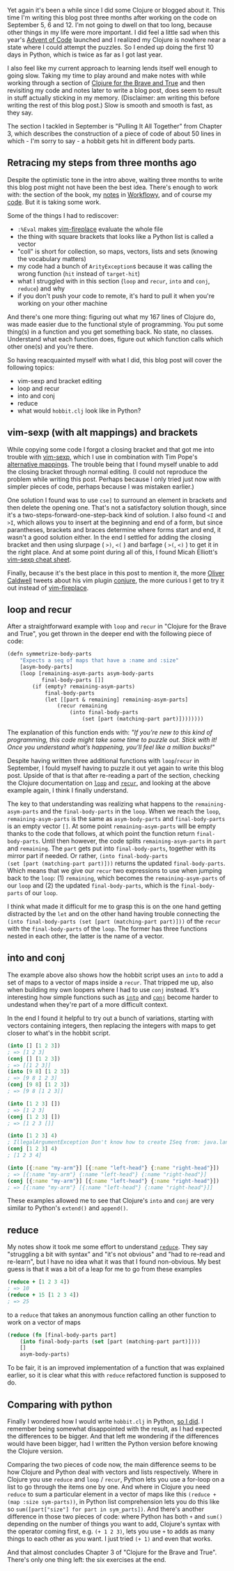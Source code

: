 <!--
.. title: (clj 5) Loop and recur, into and conj
.. slug: clj5-loop-and-recur-into-and-conj
.. date: 2020-12-25 15:25:15 UTC+01:00
.. tags: clojure, brave-true, loop, recur, into, conj
.. category: clojure
.. link: 
.. description:
.. type: text
-->

Yet again it's been a while since I did some Clojure or blogged about it. This time I'm writing this blog post
three months after working on the code on September 5, 6 and 12. I'm not going to dwell on that too long, because
other things in my life were more important. I did feel a little sad when this year's [Advent of Code](https://adventofcode.com/)
launched and I realized my Clojure is nowhere near a state where I could attempt the puzzles. So I ended up doing
the first 10 days in Python, which is twice as far as I got last year.

I also feel like my current approach to learning lends itself well enough to going slow. Taking my time to play around
and make notes with while working through a section of [Clojure for the Brave and True](https://www.braveclojure.com/)
and then revisiting my code and notes later to write a blog post, does seem to result in stuff actually sticking in my memory.
(Disclaimer: am writing this before writing the rest of this blog post.) Slow is smooth and smooth is fast, as they say.

The section I tackled in September is "Pulling It All Together" from Chapter 3, which describes the construction of a 
piece of code of about 50 lines in which - I'm sorry to say -  a hobbit gets hit in different body parts.

<!-- TEASER_END -->

## Retracing my steps from three months ago
Despite the optimistic tone in the intro above, waiting three months to write this blog post might not have been the best idea.
There's enough to work with: the section of the book, my [notes](https://workflowy.com/s/clj-5-ch3-pulling-it/DneREuVAmKt9PHwU)
in [Workflowy](https://workflowy.com/), and of course my [code](https://github.com/j19sch/clojure-brave-true/blob/master/clojure-noob/src/clojure_noob/hobbit.clj). But it is taking some work.

Some of the things I had to rediscover:

- `:%Eval` makes [vim-fireplace](https://github.com/tpope/vim-fireplace) evaluate the whole file
- the thing with square brackets that looks like a Python list is called a vector
- "coll" is short for collection, so maps, vectors, lists and sets (knowing the vocabulary matters)
- my code had a bunch of `ArityException`s because it was calling the wrong function (`hit` instead of `target-hit`)
- what I struggled with in this section (`loop` and `recur`, `into` and `conj`, `reduce`) and why
- if you don't push your code to remote, it's hard to pull it when you're working on your other machine

And there's one more thing: figuring out what my 167 lines of Clojure do, was made easier due to the functional style of programming. You put some thing(s) in a function and you get something back. No state, no classes. Understand what each function does, figure out which function calls which other one(s) and you're there.

So having reacquainted myself with what I did, this blog post will cover the following topics:

- vim-sexp and bracket editing
- loop and recur
- into and conj
- reduce
- what would `hobbit.clj` look like in Python?


## vim-sexp (with alt mappings) and brackets

While copying some code I forgot a closing bracket and that got me into trouble with [vim-sexp](https://github.com/guns/vim-sexp), which I use in combination with Tim Pope's [alternative mappings](https://github.com/tpope/vim-sexp-mappings-for-regular-people).
The trouble being that I found myself unable to add the closing bracket through normal editing. (I could not reproduce the problem
while writing this post. Perhaps because I only tried just now with simpler pieces of code, perhaps because I was mistaken earlier.)

One solution I found was to use `cse]` to surround an element in brackets and then delete the opening one. That's not a satisfactory
solution though, since it's a two-steps-forward-one-step-back kind of solution. I also found `<I` and `>I`, which allows you to insert at the beginning and end of a form, but since parantheses, brackets and braces determine where forms start and end, it wasn't a good solution either. In the end I settled for adding the closing bracket and then using slurpage ( `>)`, `<(` ) and barfage ( `>(`, `<)` ) to get it in the right place. And at some point during all of this, I found Micah Elliott's [vim-sexp cheat sheet](http://micahelliott.com/posts/2015-08-20-vim-sexp-cheat-sheet.html).

Finally, because it's the best place in this post to mention it, the more [Oliver Caldwell](https://twitter.com/olivercaldwell) tweets about 
his vim plugin [conjure](https://github.com/Olical/conjure), the more curious I get to try it out instead of [vim-fireplace](https://github.com/tpope/vim-fireplace).


## loop and recur

After a straightforward example with `loop` and `recur` in "Clojure for the Brave and True", you get thrown in the deeper end with the following piece of code:
```clojure
(defn symmetrize-body-parts
	"Expects a seq of maps that have a :name and :size"
	[asym-body-parts]
	(loop [remaining-asym-parts asym-body-parts
		   final-body-parts []]
		(if (empty? remaining-asym-parts)
			final-body-parts
			(let [[part & remaining] remaining-asym-parts]
				(recur remaining
					(into final-body-parts
						(set [part (matching-part part)])))))))
```
The explanation of this function ends with: _"If you’re new to this kind of programming, this code might take some time to puzzle out.
Stick with it! Once you understand what’s happening, you’ll feel like a million bucks!"_

Despite having written three additional functions with `loop`/`recur` in September, I fould myself having to puzzle it out yet
again to write this blog post. Upside of that is that after re-reading a part of the section, checking the Clojure documentation
on [`loop`](https://clojuredocs.org/clojure.core/loop) and [`recur`](https://clojuredocs.org/clojure.core/recur), and looking at
the above example again, I think I finally understand.

The key to that understanding was realizing what happens to the `remaining-asym-parts` and the `final-body-parts` in the `loop`.
When we reach the `loop`, `remaining-asym-parts` is the same as `asym-body-parts` and `final-body-parts` is an empty vector `[]`.
At some point `remaining-asym-parts` will be empty thanks to the code that follows, at which point the function return `final-body-parts`.
Until then however, the code splits `remaining-asym-parts` in `part` and `remaining`. The `part` gets put into `final-body-parts`, together
with its mirror part if needed. Or rather, `(into final-body-parts (set [part (matching-part part)]))` returns the updated
`final-body-parts`. Which means that we give our `recur` two expressions to use when jumping back to the `loop`: (1) `remaining`, which becomes the `remaining-asym-parts` of our `loop` and (2) the updated `final-body-parts`, which is the `final-body-parts` of our `loop`.

I think what made it difficult for me to grasp this is on the one hand getting distracted by the `let` and on the other hand having trouble
connecting the `(into final-body-parts (set [part (matching-part part)]))` of the `recur` with the `final-body-parts` of the `loop`. The former has three functions nested in each other, the latter is the name of a vector.


## into and conj

The example above also shows how the hobbit script uses an `into` to add a set of maps to a vector of maps inside a `recur`. That tripped me up, also when building my own loopers where I had to use `conj` instead. It's interesting how simple functions such as [`into`](https://clojuredocs.org/clojure.core/into) and [`conj`](https://clojuredocs.org/clojure.core/conj) become harder to undestand when they're part of a more difficult context.

In the end I found it helpful to try out a bunch of variations, starting with vectors containing integers, 
then replacing the integers with maps to get closer to what's in the hobbit script.

```clojure
(into [] [1 2 3])
; => [1 2 3]
(conj [] [1 2 3])
; => [[1 2 3]]
(into [9 8] [1 2 3])
; => [9 8 1 2 3]
(conj [9 8] [1 2 3])
; => [9 8 [1 2 3]]

(into [1 2 3] [])
; => [1 2 3]
(conj [1 2 3] [])
; => [1 2 3 []]

(into [1 2 3] 4)
; IllegalArgumentException Don't know how to create ISeq from: java.lang.Long  clojure.lang.RT.seqFrom (RT.java:542)
(conj [1 2 3] 4)
; [1 2 3 4]

(into [{:name "my-arm"}] [{:name "left-head"} {:name "right-head"}])
; => [{:name "my-arm"} {:name "left-head"} {:name "right-head"}]
(conj [{:name "my-arm"}] [{:name "left-head"} {:name "right-head"}])
; => [{:name "my-arm"} [{:name "left-head"} {:name "right-head"}]]
```

These examples allowed me to see that Clojure's `into` and `conj` are very similar to Python's `extend()` and `append()`.


## reduce

My notes show it took me some effort to understand [`reduce`](https://clojuredocs.org/clojure.core/reduce). They say "struggling a bit with syntax" and "it's not obvious" and "had to re-read and re-learn", but I have no idea what it was that I found non-obvious. My best guess is that it was a bit of a leap for me to go from these examples

```clojure
(reduce + [1 2 3 4])
; => 10
(reduce + 15 [1 2 3 4])
; => 25
```

to a `reduce` that takes an anonymous function calling an other function to work on a vector of maps

```clojure
(reduce (fn [final-body-parts part]
	(into final-body-parts (set [part (matching-part part)])))
	[]
	asym-body-parts)
```

To be fair,
it is an improved implementation of a function that was explained earlier, so it is clear what this with `reduce` refactored
function is supposed to do.


## Comparing with python
Finally I wondered how I would write `hobbit.clj` in Python, [so I did](https://github.com/j19sch/clojure-brave-true/blob/master/python-comparisons/hobbit.py). I remember being somewhat disappointed with the result, as I had expected the differences to be
bigger. And that left me wondering if the differences would have been bigger, had I written the Python version before knowing
the Clojure version.

Comparing the two pieces of code now, the main difference seems to be how Clojure and Python deal with vectors and lists respectively.
Where in Clojure you use `reduce` and `loop` / `recur`, Python lets you use a for-loop on a list to go through the items one by one.
And where in Clojure you need `reduce` to sum a particular element in a vector of maps like this `(reduce + (map :size sym-parts))`, in Python list comprehension lets you do this like so `sum([part["size"] for part in sym_parts])`. And there's another difference in those two
pieces of code: where Python has both `+` and `sum()` depending on the number of things you want to add, Clojure's syntax with the operator
coming first, e.g. `(+ 1 2 3)`, lets you use `+` to adds as many things to each other as you want. I just tried `(+ 1)` and even that works.


And that almost concludes Chapter 3 of "Clojure for the Brave and True". There's only one thing left: the six exercises at the end.
